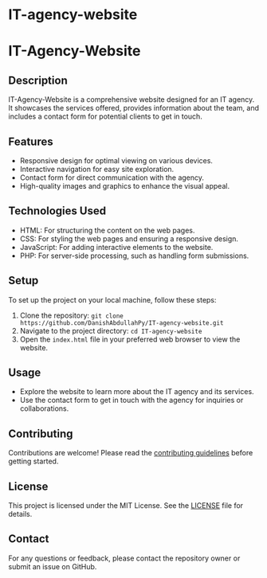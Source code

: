 # IT-agency-website
# IT-Agency-Website

## Description

IT-Agency-Website is a comprehensive website designed for an IT agency. It showcases the services offered, provides information about the team, and includes a contact form for potential clients to get in touch.

## Features

- Responsive design for optimal viewing on various devices.
- Interactive navigation for easy site exploration.
- Contact form for direct communication with the agency.
- High-quality images and graphics to enhance the visual appeal.

## Technologies Used

- HTML: For structuring the content on the web pages.
- CSS: For styling the web pages and ensuring a responsive design.
- JavaScript: For adding interactive elements to the website.
- PHP: For server-side processing, such as handling form submissions.

## Setup

To set up the project on your local machine, follow these steps:

1. Clone the repository: `git clone https://github.com/DanishAbdullahPy/IT-agency-website.git`
2. Navigate to the project directory: `cd IT-agency-website`
3. Open the `index.html` file in your preferred web browser to view the website.

## Usage

- Explore the website to learn more about the IT agency and its services.
- Use the contact form to get in touch with the agency for inquiries or collaborations.

## Contributing

Contributions are welcome! Please read the [contributing guidelines](CONTRIBUTING.md) before getting started.

## License

This project is licensed under the MIT License. See the [LICENSE](LICENSE) file for details.

## Contact

For any questions or feedback, please contact the repository owner or submit an issue on GitHub.
